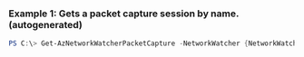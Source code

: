 ### Example 1: Gets a packet capture session by name. (autogenerated)
```powershell
PS C:\> Get-AzNetworkWatcherPacketCapture -NetworkWatcher {NetworkWatcher} -PacketCaptureName {PacketCaptureName}
```

